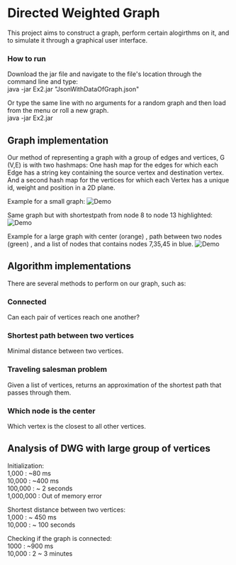 # Directed Weighted Graph
This project aims to construct a graph, perform certain alogirthms on it, and to simulate it through a graphical user interface.

### How to run
Download the jar file and navigate to the file's location through the command line and type: <br />
java -jar Ex2.jar "JsonWithDataOfGraph.json" <br />

Or type the same line with no arguments for a random graph and then load from the menu or roll a new graph. <br />
java -jar Ex2.jar

## Graph implementation
Our method of representing a graph with a group of edges and vertices, G (V,E) is with two hashmaps:
One hash map for the edges for which each Edge has a string key containing the source vertex and destination vertex.
And a second hash map for the vertices for which each Vertex has a unique id, weight and position in a 2D plane.

Example for a small graph:
![Demo](https://github.com/bfwontcodewithme/Ex2_OOP/blob/main/Examples/Example1.png)

Same graph but with shortestpath from node 8 to node 13 highlighted:
![Demo](https://github.com/bfwontcodewithme/Ex2_OOP/blob/main/Examples/Example2_path_8_13.png)

Example for a large graph with center (orange) , path between two nodes (green) , and a list of nodes that contains nodes 7,35,45 in blue.
![Demo](https://github.com/bfwontcodewithme/Ex2_OOP/blob/main/Examples/Example3_tsp_center_shortestPath.png)


## Algorithm implementations
There are several methods to perform on our graph, such as:
### Connected
Can each pair of vertices reach one another?
### Shortest path between two vertices
Minimal distance between two vertices.
### Traveling salesman problem
Given a list of vertices, returns an approximation of the shortest path that passes through them.
### Which node is the center
Which vertex is the closest to all other vertices.

## Analysis of DWG with large group of vertices
Initialization:  <br />
1,000 : ~80 ms <br />
10,000 : ~400 ms <br />
100,000 : ~ 2 seconds <br />
1,000,000 : Out of memory error <br />

Shortest distance between two vertices: <br />
1,000 : ~ 450 ms  <br />
10,000 :  ~ 100 seconds <br />

Checking if the graph is connected:  <br />
1000 : ~900 ms <br />
10,000 :  2 ~ 3 minutes <br />


